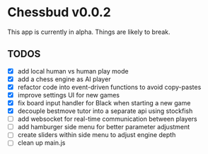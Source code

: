 # Chessbud v0.0.2
This app is currently in alpha. Things are likely to break.

## TODOS
- [x] add local human vs human play mode
- [x] add a chess engine as AI player
- [x] refactor code into event-driven functions to avoid copy-pastes
- [x] improve settings UI for new games
- [x] fix board input handler for Black when starting a new game
- [x] decouple bestmove tutor into a separate api using stockfish
- [ ] add websocket for real-time communication between players
- [ ] add hamburger side menu for better parameter adjustment
- [ ] create sliders within side menu to adjust engine depth
- [ ] clean up main.js